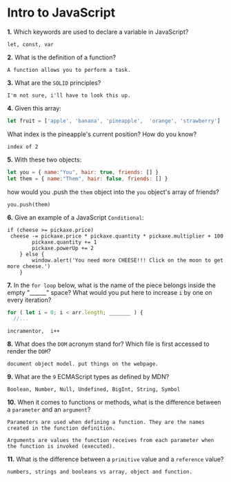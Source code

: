 # Intro to JavaScript

**1.** Which keywords are used to declare a variable in JavaScript?
<!-- enter you answer in the space below -->
```
let, const, var
```
**2.** What is the definition of a function?
<!-- enter you answer in the space below -->
```
A function allows you to perform a task.
```
**3.** What are the `SOLID` principles?
<!-- enter you answer in the space below -->
```
I'm not sure, i'll have to look this up.
```
**4.** Given this array: 
```js
let fruit = ['apple', 'banana', 'pineapple',  'orange', 'strawberry']
``` 
What index is the pineapple's current position? How do you know?
<!-- enter you answer in the space below -->
```
index of 2
```
**5.** With these two objects: 
```js
let you = { name:"You", hair: true, friends: [] }
let them = { name:"Them", hair: false, friends: [] }
```
how would you .push the `them` object into the `you` object's array of friends?
<!-- enter you answer in the space below -->
```
you.push(them)
```

**6.** Give an example of a JavaScript `Conditional`:
<!-- enter you answer in the space below -->
```
if (cheese >= pickaxe.price)
 cheese -= pickaxe.price * pickaxe.quantity * pickaxe.multiplier + 100
        pickaxe.quantity += 1
        pickaxe.powerUp += 2
    } else {
        window.alert('You need more CHEESE!!! Click on the moon to get more cheese.')
    }
```
**7.** In the `for loop` below, what is the name of the piece belongs inside the empty "______" space? What would you put here to increase `i` by one on every iteration?
```js
for ( let i = 0; i < arr.length; _______ ) {
  //...
```
<!-- enter you answer in the space below -->
```
incramentor,  i++
```
**8.** What does the `DOM` acronym stand for? Which file is first accessed to render the `DOM`?
<!-- enter you answer in the space below -->
```
document object model. put things on the webpage.
```

**9.** What are the `9` ECMAScript types as defined by MDN?
<!-- enter you answer in the space below -->
```
Boolean, Number, Null, Undefined, BigInt, String, Symbol
```
**10.** When it comes to functions or methods, what is the difference between a `parameter` and an `argument`?
<!-- enter you answer in the space below -->
```
Parameters are used when defining a function. They are the names created in the function definition. 

Arguments are values the function receives from each parameter when the function is invoked (executed).
```
**11.** What is the difference between a `primitive` value and a `reference` value?
<!-- enter you answer in the space below -->
```
numbers, strings and booleans vs array, object and function.
```